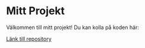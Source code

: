# Mitt Projekt

Välkommen till mitt projekt! Du kan kolla på koden här:

<a href="https://github.com/Tomshi-123/canvas">Länk till repository</a>
